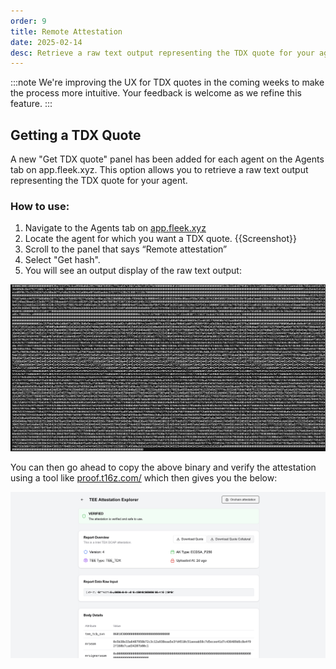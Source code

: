 ```yaml
---
order: 9
title: Remote Attestation
date: 2025-02-14
desc: Retrieve a raw text output representing the TDX quote for your agent.
---
```


:::note
We're improving the UX for TDX quotes in the coming weeks to make the process more intuitive. Your feedback is welcome as we refine this feature.
:::

## Getting a TDX Quote

A new "Get TDX quote" panel has been added for each agent on the Agents tab on app.fleek.xyz. This option allows you to retrieve a raw text output representing the TDX quote for your agent.

### How to use:

1. Navigate to the Agents tab on [app.fleek.xyz](app.fleek.xyz)
2. Locate the agent for which you want a TDX quote.
   {{Screenshot}}
3. Scroll to the panel that says “Remote attestation”
4. Select "Get hash".
5. You will see an output display of the raw text output:

![quote](./tdx.png)

You can then go ahead to copy the above binary and verify the attestation using a tool like [proof.t16z.com/](https://proof.t16z.com/) which then gives you the below:

![proof](./proof.png)
